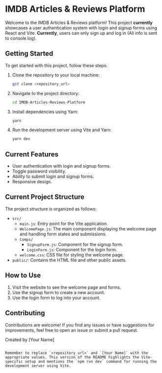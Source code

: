# IMDB Articles & Reviews Platform

Welcome to the IMDB Articles & Reviews platform! This project **currently** showcases a user authentication system with login and signup forms using React and Vite. **Currently**, users can only sign up and log in (All info is sent to console.log).

## Getting Started

To get started with this project, follow these steps:

1. Clone the repository to your local machine:
   ```sh
   git clone <repository_url>
   ```

2. Navigate to the project directory:
   ```sh
   cd IMDB-Articles-Reviews-Platform
   ```

3. Install dependencies using Yarn:
   ```sh
   yarn
   ```

4. Run the development server using Vite and Yarn:
   ```sh
   yarn dev
   ```

## **Current** Features

- User authentication with login and signup forms.
- Toggle password visibility.
- Ability to submit login and signup forms.
- Responsive design.

## **Current** Project Structure

The project structure is organized as follows:

- `src/`
  - `main.js`: Entry point for the Vite application.
  - `WelcomePage.js`: The main component displaying the welcome page and handling form states and submissions.
  - `Comps/`
    - `SignupForm.js`: Component for the signup form.
    - `LoginForm.js`: Component for the login form.
  - `welcome.css`: CSS file for styling the welcome page.
- `public/`: Contains the HTML file and other public assets.

## How to Use

1. Visit the website to see the welcome page and forms.
2. Use the signup form to create a new account.
3. Use the login form to log into your account.

## Contributing

Contributions are welcome! If you find any issues or have suggestions for improvements, feel free to open an issue or submit a pull request.


Created by [Your Name]
```

Remember to replace `<repository_url>` and `[Your Name]` with the appropriate values. This version of the README highlights the Vite-specific setup and mentions the `npm run dev` command for running the development server using Vite.
